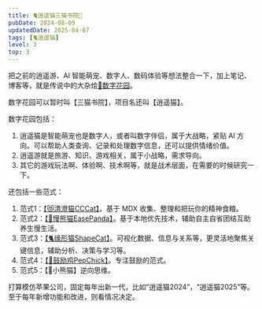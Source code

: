 ```yaml
---
title: 🐈逍遥猫三猫书院🏡
pubDate: 2024-08-05
updatedDate: 2025-04-07
tags: [🐈逍遥猫]
level: 3
top: 3
---
```


把之前的逍遥游、AI 智能萌宠、数字人、数码体验等想法整合一下，加上笔记、博客等，就是传说中的大杂烩[🌸数字花园](/do/20250322-digital-garden)。

数字花园可以暂时叫【三猫书院】，项目名还叫【逍遥猫】。

数字花园包括：

1. 逍遥猫是智能萌宠也是数字人，或者叫数字伴侣，属于大战略，紧贴 AI 方向。可以帮助人类查询、记录和处理数字信息，还可以提供情绪价值。
2. 逍遥游就是旅游、知识、游戏相关，属于小战略，需求导向。
3. 其它的游戏玩法啊、体验啊、技术啊等，就是战术层面，在需要的时候研究一下。

还包括一些范式：

1. 范式1：[【😻清澄猫CCCat】](/do/20250306-cccat)。基于 MDX 收集、整理和把玩你的精神食粮。
2. 范式2：[【🐼慢熊猫EasePanda】](/do/20250326-easepanda)。基于本地优先技术，辅助自主自省团结互助养生慢生活。
3. 范式3：[【🐈缘形猫ShapeCat】](/do/20250411-shapecat)。可视化数据、信息与关系等，更灵活地聚焦关键信息，辅助分析、决策与学习等。
4. 范式4：[【🐣鼓励鸡PepChick】](/do/20250324-pepchick)。专注鼓励的范式。
5. 范式5：【🦊小熊猫】逆向思维。

打算模仿苹果公司，固定每年出新一代，比如“逍遥猫2024”，“逍遥猫2025”等。至于每年新增功能和改进，则看情况决定。
